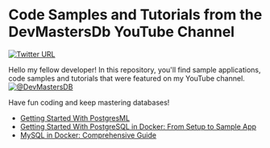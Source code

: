 # Code Samples and Tutorials from the DevMastersDb YouTube Channel

[![Twitter URL](https://img.shields.io/twitter/url/https/twitter.com/denismagda.svg?style=social&label=Follow%20%40DenisMagda)](https://twitter.com/DenisMagda)

Hello my fellow developer! In this repository, you'll find sample applications, code samples and tutorials that were featured on my YouTube channel.
[![@DevMastersDB](https://github.com/dmagda/DevMastersDb/assets/1537233/38dd031e-19d6-4485-aa43-8e4e16f2f2ee)](https://www.youtube.com/@DevMastersDb)

Have fun coding and keep mastering databases!

* [Getting Started With PostgresML](postgres/postgresml_getting_started.md)
* [Getting Started With PostgreSQL in Docker: From Setup to Sample App](postgres/postgres_docker_getting_started.md)
* [MySQL in Docker: Comprehensive Guide](mysql/mysql_docker_getting_started.md)


